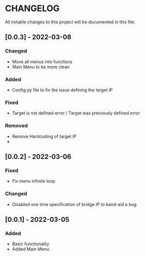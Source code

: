 # CHANGELOG
All notable changes to this project will be documented in this file.


## [0.0.3] - 2022-03-08
### Changed
- Move all menus into functions
- Main Menu to be more clean
### Added
- Config.py file to fix the issue defining the target IP
### Fixed
- Target is not defined error / Target was previously defined error
### Removed
- Remove Hardcoding of target IP
-
## [0.0.2] - 2022-03-06
### Fixed
- Fix menu infinite loop
### Changed
- Disabled one time specification of bridge IP to band-aid a bug

## [0.0.1] - 2022-03-05
### Added
  - Basic functionality
  - Added Main Menu
